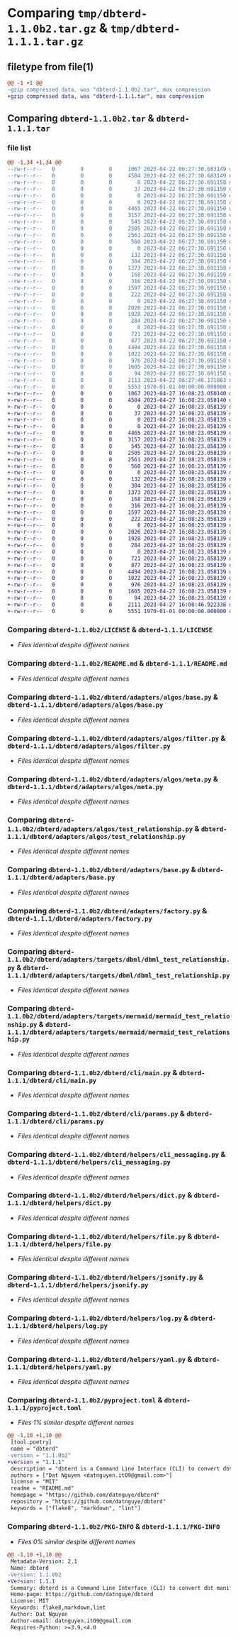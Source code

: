 # Comparing `tmp/dbterd-1.1.0b2.tar.gz` & `tmp/dbterd-1.1.1.tar.gz`

## filetype from file(1)

```diff
@@ -1 +1 @@
-gzip compressed data, was "dbterd-1.1.0b2.tar", max compression
+gzip compressed data, was "dbterd-1.1.1.tar", max compression
```

## Comparing `dbterd-1.1.0b2.tar` & `dbterd-1.1.1.tar`

### file list

```diff
@@ -1,34 +1,34 @@
--rw-r--r--   0        0        0     1067 2023-04-22 06:27:30.683149 dbterd-1.1.0b2/LICENSE
--rw-r--r--   0        0        0     4504 2023-04-22 06:27:30.683149 dbterd-1.1.0b2/README.md
--rw-r--r--   0        0        0        0 2023-04-22 06:27:30.691150 dbterd-1.1.0b2/dbterd/__init__.py
--rw-r--r--   0        0        0       37 2023-04-22 06:27:30.691150 dbterd-1.1.0b2/dbterd/__main__.py
--rw-r--r--   0        0        0        0 2023-04-22 06:27:30.691150 dbterd-1.1.0b2/dbterd/adapters/__init__.py
--rw-r--r--   0        0        0        0 2023-04-22 06:27:30.691150 dbterd-1.1.0b2/dbterd/adapters/algos/__init__.py
--rw-r--r--   0        0        0     4465 2023-04-22 06:27:30.691150 dbterd-1.1.0b2/dbterd/adapters/algos/base.py
--rw-r--r--   0        0        0     3157 2023-04-22 06:27:30.691150 dbterd-1.1.0b2/dbterd/adapters/algos/filter.py
--rw-r--r--   0        0        0      545 2023-04-22 06:27:30.691150 dbterd-1.1.0b2/dbterd/adapters/algos/meta.py
--rw-r--r--   0        0        0     2505 2023-04-22 06:27:30.691150 dbterd-1.1.0b2/dbterd/adapters/algos/test_relationship.py
--rw-r--r--   0        0        0     2561 2023-04-22 06:27:30.691150 dbterd-1.1.0b2/dbterd/adapters/base.py
--rw-r--r--   0        0        0      560 2023-04-22 06:27:30.691150 dbterd-1.1.0b2/dbterd/adapters/factory.py
--rw-r--r--   0        0        0        0 2023-04-22 06:27:30.691150 dbterd-1.1.0b2/dbterd/adapters/targets/__init__.py
--rw-r--r--   0        0        0      132 2023-04-22 06:27:30.691150 dbterd-1.1.0b2/dbterd/adapters/targets/constants.py
--rw-r--r--   0        0        0      304 2023-04-22 06:27:30.691150 dbterd-1.1.0b2/dbterd/adapters/targets/dbml/__init__.py
--rw-r--r--   0        0        0     1373 2023-04-22 06:27:30.691150 dbterd-1.1.0b2/dbterd/adapters/targets/dbml/dbml_test_relationship.py
--rw-r--r--   0        0        0      168 2023-04-22 06:27:30.691150 dbterd-1.1.0b2/dbterd/adapters/targets/default.py
--rw-r--r--   0        0        0      316 2023-04-22 06:27:30.691150 dbterd-1.1.0b2/dbterd/adapters/targets/mermaid/__init__.py
--rw-r--r--   0        0        0     1597 2023-04-22 06:27:30.691150 dbterd-1.1.0b2/dbterd/adapters/targets/mermaid/mermaid_test_relationship.py
--rw-r--r--   0        0        0      222 2023-04-22 06:27:30.691150 dbterd-1.1.0b2/dbterd/adapters/worker.py
--rw-r--r--   0        0        0        0 2023-04-22 06:27:30.691150 dbterd-1.1.0b2/dbterd/cli/__init__.py
--rw-r--r--   0        0        0     2026 2023-04-22 06:27:30.691150 dbterd-1.1.0b2/dbterd/cli/main.py
--rw-r--r--   0        0        0     1928 2023-04-22 06:27:30.691150 dbterd-1.1.0b2/dbterd/cli/params.py
--rw-r--r--   0        0        0      284 2023-04-22 06:27:30.691150 dbterd-1.1.0b2/dbterd/default.py
--rw-r--r--   0        0        0        0 2023-04-22 06:27:30.691150 dbterd-1.1.0b2/dbterd/helpers/__init__.py
--rw-r--r--   0        0        0      721 2023-04-22 06:27:30.691150 dbterd-1.1.0b2/dbterd/helpers/cli_messaging.py
--rw-r--r--   0        0        0      877 2023-04-22 06:27:30.691150 dbterd-1.1.0b2/dbterd/helpers/dict.py
--rw-r--r--   0        0        0     4494 2023-04-22 06:27:30.691150 dbterd-1.1.0b2/dbterd/helpers/file.py
--rw-r--r--   0        0        0     1022 2023-04-22 06:27:30.691150 dbterd-1.1.0b2/dbterd/helpers/jsonify.py
--rw-r--r--   0        0        0      976 2023-04-22 06:27:30.691150 dbterd-1.1.0b2/dbterd/helpers/log.py
--rw-r--r--   0        0        0     1605 2023-04-22 06:27:30.691150 dbterd-1.1.0b2/dbterd/helpers/yaml.py
--rw-r--r--   0        0        0       94 2023-04-22 06:27:30.691150 dbterd-1.1.0b2/dbterd/main.py
--rw-r--r--   0        0        0     2113 2023-04-22 06:27:48.171863 dbterd-1.1.0b2/pyproject.toml
--rw-r--r--   0        0        0     5553 1970-01-01 00:00:00.000000 dbterd-1.1.0b2/PKG-INFO
+-rw-r--r--   0        0        0     1067 2023-04-27 16:08:23.050140 dbterd-1.1.1/LICENSE
+-rw-r--r--   0        0        0     4504 2023-04-27 16:08:23.050140 dbterd-1.1.1/README.md
+-rw-r--r--   0        0        0        0 2023-04-27 16:08:23.058139 dbterd-1.1.1/dbterd/__init__.py
+-rw-r--r--   0        0        0       37 2023-04-27 16:08:23.058139 dbterd-1.1.1/dbterd/__main__.py
+-rw-r--r--   0        0        0        0 2023-04-27 16:08:23.058139 dbterd-1.1.1/dbterd/adapters/__init__.py
+-rw-r--r--   0        0        0        0 2023-04-27 16:08:23.058139 dbterd-1.1.1/dbterd/adapters/algos/__init__.py
+-rw-r--r--   0        0        0     4465 2023-04-27 16:08:23.058139 dbterd-1.1.1/dbterd/adapters/algos/base.py
+-rw-r--r--   0        0        0     3157 2023-04-27 16:08:23.058139 dbterd-1.1.1/dbterd/adapters/algos/filter.py
+-rw-r--r--   0        0        0      545 2023-04-27 16:08:23.058139 dbterd-1.1.1/dbterd/adapters/algos/meta.py
+-rw-r--r--   0        0        0     2505 2023-04-27 16:08:23.058139 dbterd-1.1.1/dbterd/adapters/algos/test_relationship.py
+-rw-r--r--   0        0        0     2561 2023-04-27 16:08:23.058139 dbterd-1.1.1/dbterd/adapters/base.py
+-rw-r--r--   0        0        0      560 2023-04-27 16:08:23.058139 dbterd-1.1.1/dbterd/adapters/factory.py
+-rw-r--r--   0        0        0        0 2023-04-27 16:08:23.058139 dbterd-1.1.1/dbterd/adapters/targets/__init__.py
+-rw-r--r--   0        0        0      132 2023-04-27 16:08:23.058139 dbterd-1.1.1/dbterd/adapters/targets/constants.py
+-rw-r--r--   0        0        0      304 2023-04-27 16:08:23.058139 dbterd-1.1.1/dbterd/adapters/targets/dbml/__init__.py
+-rw-r--r--   0        0        0     1373 2023-04-27 16:08:23.058139 dbterd-1.1.1/dbterd/adapters/targets/dbml/dbml_test_relationship.py
+-rw-r--r--   0        0        0      168 2023-04-27 16:08:23.058139 dbterd-1.1.1/dbterd/adapters/targets/default.py
+-rw-r--r--   0        0        0      316 2023-04-27 16:08:23.058139 dbterd-1.1.1/dbterd/adapters/targets/mermaid/__init__.py
+-rw-r--r--   0        0        0     1597 2023-04-27 16:08:23.058139 dbterd-1.1.1/dbterd/adapters/targets/mermaid/mermaid_test_relationship.py
+-rw-r--r--   0        0        0      222 2023-04-27 16:08:23.058139 dbterd-1.1.1/dbterd/adapters/worker.py
+-rw-r--r--   0        0        0        0 2023-04-27 16:08:23.058139 dbterd-1.1.1/dbterd/cli/__init__.py
+-rw-r--r--   0        0        0     2026 2023-04-27 16:08:23.058139 dbterd-1.1.1/dbterd/cli/main.py
+-rw-r--r--   0        0        0     1928 2023-04-27 16:08:23.058139 dbterd-1.1.1/dbterd/cli/params.py
+-rw-r--r--   0        0        0      284 2023-04-27 16:08:23.058139 dbterd-1.1.1/dbterd/default.py
+-rw-r--r--   0        0        0        0 2023-04-27 16:08:23.058139 dbterd-1.1.1/dbterd/helpers/__init__.py
+-rw-r--r--   0        0        0      721 2023-04-27 16:08:23.058139 dbterd-1.1.1/dbterd/helpers/cli_messaging.py
+-rw-r--r--   0        0        0      877 2023-04-27 16:08:23.058139 dbterd-1.1.1/dbterd/helpers/dict.py
+-rw-r--r--   0        0        0     4494 2023-04-27 16:08:23.058139 dbterd-1.1.1/dbterd/helpers/file.py
+-rw-r--r--   0        0        0     1022 2023-04-27 16:08:23.058139 dbterd-1.1.1/dbterd/helpers/jsonify.py
+-rw-r--r--   0        0        0      976 2023-04-27 16:08:23.058139 dbterd-1.1.1/dbterd/helpers/log.py
+-rw-r--r--   0        0        0     1605 2023-04-27 16:08:23.058139 dbterd-1.1.1/dbterd/helpers/yaml.py
+-rw-r--r--   0        0        0       94 2023-04-27 16:08:23.058139 dbterd-1.1.1/dbterd/main.py
+-rw-r--r--   0        0        0     2111 2023-04-27 16:08:46.922338 dbterd-1.1.1/pyproject.toml
+-rw-r--r--   0        0        0     5551 1970-01-01 00:00:00.000000 dbterd-1.1.1/PKG-INFO
```

### Comparing `dbterd-1.1.0b2/LICENSE` & `dbterd-1.1.1/LICENSE`

 * *Files identical despite different names*

### Comparing `dbterd-1.1.0b2/README.md` & `dbterd-1.1.1/README.md`

 * *Files identical despite different names*

### Comparing `dbterd-1.1.0b2/dbterd/adapters/algos/base.py` & `dbterd-1.1.1/dbterd/adapters/algos/base.py`

 * *Files identical despite different names*

### Comparing `dbterd-1.1.0b2/dbterd/adapters/algos/filter.py` & `dbterd-1.1.1/dbterd/adapters/algos/filter.py`

 * *Files identical despite different names*

### Comparing `dbterd-1.1.0b2/dbterd/adapters/algos/meta.py` & `dbterd-1.1.1/dbterd/adapters/algos/meta.py`

 * *Files identical despite different names*

### Comparing `dbterd-1.1.0b2/dbterd/adapters/algos/test_relationship.py` & `dbterd-1.1.1/dbterd/adapters/algos/test_relationship.py`

 * *Files identical despite different names*

### Comparing `dbterd-1.1.0b2/dbterd/adapters/base.py` & `dbterd-1.1.1/dbterd/adapters/base.py`

 * *Files identical despite different names*

### Comparing `dbterd-1.1.0b2/dbterd/adapters/factory.py` & `dbterd-1.1.1/dbterd/adapters/factory.py`

 * *Files identical despite different names*

### Comparing `dbterd-1.1.0b2/dbterd/adapters/targets/dbml/dbml_test_relationship.py` & `dbterd-1.1.1/dbterd/adapters/targets/dbml/dbml_test_relationship.py`

 * *Files identical despite different names*

### Comparing `dbterd-1.1.0b2/dbterd/adapters/targets/mermaid/mermaid_test_relationship.py` & `dbterd-1.1.1/dbterd/adapters/targets/mermaid/mermaid_test_relationship.py`

 * *Files identical despite different names*

### Comparing `dbterd-1.1.0b2/dbterd/cli/main.py` & `dbterd-1.1.1/dbterd/cli/main.py`

 * *Files identical despite different names*

### Comparing `dbterd-1.1.0b2/dbterd/cli/params.py` & `dbterd-1.1.1/dbterd/cli/params.py`

 * *Files identical despite different names*

### Comparing `dbterd-1.1.0b2/dbterd/helpers/cli_messaging.py` & `dbterd-1.1.1/dbterd/helpers/cli_messaging.py`

 * *Files identical despite different names*

### Comparing `dbterd-1.1.0b2/dbterd/helpers/dict.py` & `dbterd-1.1.1/dbterd/helpers/dict.py`

 * *Files identical despite different names*

### Comparing `dbterd-1.1.0b2/dbterd/helpers/file.py` & `dbterd-1.1.1/dbterd/helpers/file.py`

 * *Files identical despite different names*

### Comparing `dbterd-1.1.0b2/dbterd/helpers/jsonify.py` & `dbterd-1.1.1/dbterd/helpers/jsonify.py`

 * *Files identical despite different names*

### Comparing `dbterd-1.1.0b2/dbterd/helpers/log.py` & `dbterd-1.1.1/dbterd/helpers/log.py`

 * *Files identical despite different names*

### Comparing `dbterd-1.1.0b2/dbterd/helpers/yaml.py` & `dbterd-1.1.1/dbterd/helpers/yaml.py`

 * *Files identical despite different names*

### Comparing `dbterd-1.1.0b2/pyproject.toml` & `dbterd-1.1.1/pyproject.toml`

 * *Files 1% similar despite different names*

```diff
@@ -1,10 +1,10 @@
 [tool.poetry]
 name = "dbterd"
-version = "1.1.0b2"
+version = "1.1.1"
 description = "dbterd is a Command Line Interface (CLI) to convert dbt manifest.json file to diagram file"
 authors = ["Dat Nguyen <datnguyen.it09@gmail.com>"]
 license = "MIT"
 readme = "README.md"
 homepage = "https://github.com/datnguye/dbterd"
 repository = "https://github.com/datnguye/dbterd"
 keywords = ["flake8", "markdown", "lint"]
```

### Comparing `dbterd-1.1.0b2/PKG-INFO` & `dbterd-1.1.1/PKG-INFO`

 * *Files 0% similar despite different names*

```diff
@@ -1,10 +1,10 @@
 Metadata-Version: 2.1
 Name: dbterd
-Version: 1.1.0b2
+Version: 1.1.1
 Summary: dbterd is a Command Line Interface (CLI) to convert dbt manifest.json file to diagram file
 Home-page: https://github.com/datnguye/dbterd
 License: MIT
 Keywords: flake8,markdown,lint
 Author: Dat Nguyen
 Author-email: datnguyen.it09@gmail.com
 Requires-Python: >=3.9,<4.0
```

